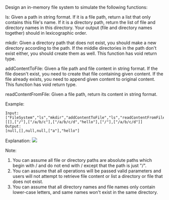 Design an in-memory file system to simulate the following functions:

ls: Given a path in string format. If it is a file path, return a list that only contains this file's name. If it is a directory path, return the list of file and directory names in this directory. Your output (file and directory names together) should in lexicographic order.

mkdir: Given a directory path that does not exist, you should make a new directory according to the path. If the middle directories in the path don't exist either, you should create them as well. This function has void return type.

addContentToFile: Given a file path and file content in string format. If the file doesn't exist, you need to create that file containing given content. If the file already exists, you need to append given content to original content. This function has void return type.

readContentFromFile: Given a file path, return its content in string format.

Example:

~~~
Input:
["FileSystem","ls","mkdir","addContentToFile","ls","readContentFromFile"]
[[],["/"],["/a/b/c"],["/a/b/c/d","hello"],["/"],["/a/b/c/d"]]
Output:
[null,[],null,null,["a"],"hello"]
~~~

Explanation:
![](https://leetcode.com/static/images/problemset/filesystem.png)

Note:

1. You can assume all file or directory paths are absolute paths which begin with / and do not end with / except that the path is just "/".
1. You can assume that all operations will be passed valid parameters and users will not attempt to retrieve file content or list a directory or file that does not exist.
1. You can assume that all directory names and file names only contain lower-case letters, and same names won't exist in the same directory.
